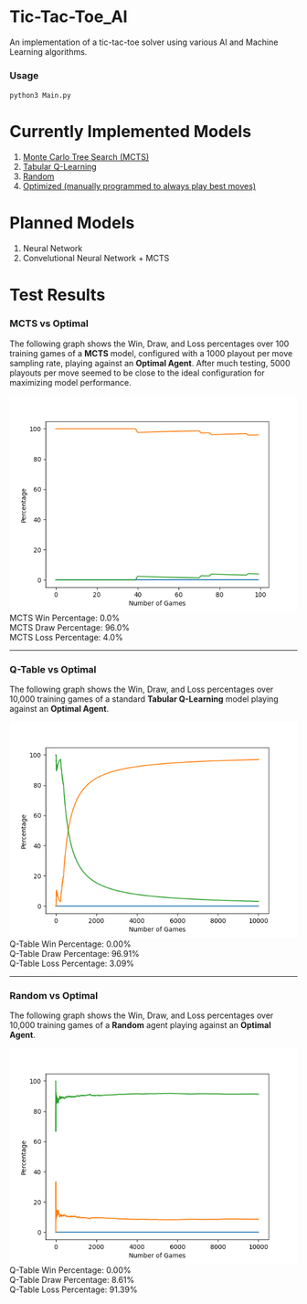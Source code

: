 # Tic-Tac-Toe_AI  
An implementation of a tic-tac-toe solver using various AI and Machine Learning algorithms.  
  
### Usage  
```  
python3 Main.py  
```  
  
# Currently Implemented Models  
1. [Monte Carlo Tree Search (MCTS)](#mcts-vs-optimal)  
2. [Tabular Q-Learning](#q-table-vs-optimal)
3. [Random](#random-vs-optimal)  
4. [Optimized (manually programmed to always play best moves)](https://xkcd.com/832/) 
  
# Planned Models   
1. Neural Network  
2. Convelutional Neural Network + MCTS  
  
  
# Test Results  
  
### MCTS vs Optimal
  
 
The following graph shows the Win, Draw, and Loss percentages over 100 training games of a **MCTS** model, configured with a 1000 playout per move sampling rate, playing against an **Optimal Agent**. After much testing, 5000 playouts per move seemed to be close to the ideal configuration for maximizing model performance.  
  
![cumulative_accuracy](graphs/MCTS_vs_Optimal-Cumulative_Accuracy.png)    
MCTS Win Percentage: 0.0%      
MCTS Draw Percentage: 96.0%      
MCTS Loss Percentage: 4.0% 
***  
### Q-Table vs Optimal  
  
The following graph shows the Win, Draw, and Loss percentages over 10,000 training games of a standard **Tabular Q-Learning** model playing against an **Optimal Agent**.  
  
![cumulative_accuracy](graphs/Q-Table_vs_Optimal-Cumulative_Accuracy.png)    
Q-Table Win Percentage: 0.00%      
Q-Table Draw Percentage: 96.91%      
Q-Table Loss Percentage: 3.09% 
***  
### Random vs Optimal  
  
The following graph shows the Win, Draw, and Loss percentages over 10,000 training games of a **Random** agent playing against an **Optimal Agent**.  
  
![cumulative_accuracy](graphs/Random_vs_Optimal-Cumulative_Accuracy.png)    
Q-Table Win Percentage: 0.00%      
Q-Table Draw Percentage: 8.61%      
Q-Table Loss Percentage: 91.39%
